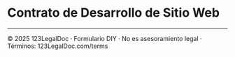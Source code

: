 # Contrato de Desarrollo de Sitio Web

---
© 2025 123LegalDoc · Formulario DIY · No es asesoramiento legal · Términos: 123LegalDoc.com/terms
